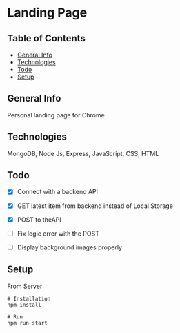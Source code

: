 # Landing Page

## Table of Contents
* [General Info](#General-info)
* [Technologies](#Technologies)
* [Todo](#Todo)
* [Setup](#Setup)

## General Info
Personal landing page for Chrome


## Technologies
MongoDB, Node Js, Express, JavaScript, CSS, HTML

## Todo
* [x] Connect with a backend API</del>
* [x] GET latest item from backend instead of Local Storage</del>
* [x] POST to theAPI
* [ ] Fix logic error with the POST
* [ ] Display background images properly


## Setup
From Server
```
# Installation
npm install

# Run
npm run start
```
